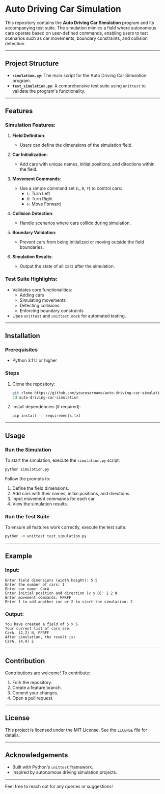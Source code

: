 # Auto Driving Car Simulation

This repository contains the **Auto Driving Car Simulation** program and its accompanying test suite. The simulation mimics a field where autonomous cars operate based on user-defined commands, enabling users to test scenarios such as car movements, boundary constraints, and collision detection.

---

## Project Structure

- **`simulation.py`**: The main script for the Auto Driving Car Simulation program.
- **`test_simulation.py`**: A comprehensive test suite using `unittest` to validate the program's functionality.

---

## Features

### Simulation Features:
1. **Field Definition**:
   - Users can define the dimensions of the simulation field.

2. **Car Initialization**:
   - Add cars with unique names, initial positions, and directions within the field.

3. **Movement Commands**:
   - Use a simple command set (`L`, `R`, `F`) to control cars:
     - `L`: Turn Left
     - `R`: Turn Right
     - `F`: Move Forward

4. **Collision Detection**:
   - Handle scenarios where cars collide during simulation.

5. **Boundary Validation**:
   - Prevent cars from being initialized or moving outside the field boundaries.

6. **Simulation Results**:
   - Output the state of all cars after the simulation.

### Test Suite Highlights:
- Validates core functionalities:
  - Adding cars
  - Simulating movements
  - Detecting collisions
  - Enforcing boundary constraints
- Uses `unittest` and `unittest.mock` for automated testing.

---

## Installation

### Prerequisites
- Python 3.11.1 or higher

### Steps
1. Clone the repository:
   ```bash
   git clone https://github.com/yourusername/auto-driving-car-simulation.git
   cd auto-driving-car-simulation
   ```
2. Install dependencies (if required):
   ```bash
   pip install -r requirements.txt
   ```

---

## Usage

### Run the Simulation
To start the simulation, execute the `simulation.py` script:
```bash
python simulation.py
```

Follow the prompts to:
1. Define the field dimensions.
2. Add cars with their names, initial positions, and directions.
3. Input movement commands for each car.
4. View the simulation results.

### Run the Test Suite
To ensure all features work correctly, execute the test suite:
```bash
python -m unittest test_simulation.py
```

---

## Example

### Input:
```
Enter field dimensions (width height): 5 5
Enter the number of cars: 1
Enter car name: CarA
Enter initial position and direction (x y D): 2 2 N
Enter movement commands: FFRFF
Enter 1 to add another car or 2 to start the simulation: 2
```

### Output:
```
You have created a field of 5 x 5.
Your current list of cars are:
CarA, (2,2) N, FFRFF
After simulation, the result is:
CarA, (4,4) E
```

---

## Contribution

Contributions are welcome! To contribute:
1. Fork the repository.
2. Create a feature branch.
3. Commit your changes.
4. Open a pull request.

---

## License

This project is licensed under the MIT License. See the `LICENSE` file for details.

---

## Acknowledgements

- Built with Python's `unittest` framework.
- Inspired by autonomous driving simulation projects.

---

Feel free to reach out for any queries or suggestions!

